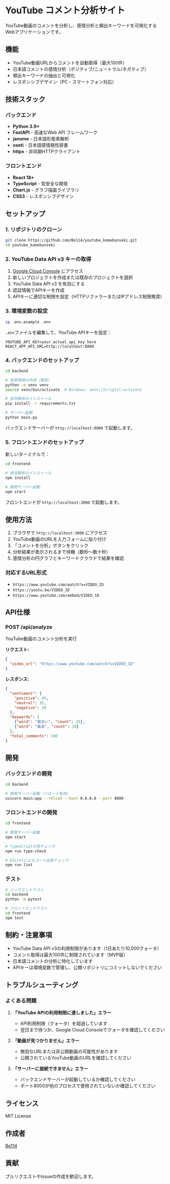 # YouTube コメント分析サイト

YouTube動画のコメントを分析し、感情分析と頻出キーワードを可視化するWebアプリケーションです。

## 機能

- YouTube動画URLからコメントを自動取得（最大100件）
- 日本語コメントの感情分析（ポジティブ/ニュートラル/ネガティブ）
- 頻出キーワードの抽出と可視化
- レスポンシブデザイン（PC・スマートフォン対応）

## 技術スタック

### バックエンド
- **Python 3.9+**
- **FastAPI** - 高速なWeb API フレームワーク
- **janome** - 日本語形態素解析
- **oseti** - 日本語感情極性辞書
- **httpx** - 非同期HTTPクライアント

### フロントエンド
- **React 18+**
- **TypeScript** - 型安全な開発
- **Chart.js** - グラフ描画ライブラリ
- **CSS3** - レスポンシブデザイン

## セットアップ

### 1. リポジトリのクローン

```bash
git clone https://github.com/Be114/youtube_komebunseki.git
cd youtube_komebunseki
```

### 2. YouTube Data API v3 キーの取得

1. [Google Cloud Console](https://console.cloud.google.com/) にアクセス
2. 新しいプロジェクトを作成または既存のプロジェクトを選択
3. YouTube Data API v3 を有効にする
4. 認証情報でAPIキーを作成
5. APIキーに適切な制限を設定（HTTPリファラーまたはIPアドレス制限推奨）

### 3. 環境変数の設定

```bash
cp .env.example .env
```

`.env`ファイルを編集して、YouTube APIキーを設定：

```
YOUTUBE_API_KEY=your_actual_api_key_here
REACT_APP_API_URL=http://localhost:8000
```

### 4. バックエンドのセットアップ

```bash
cd backend

# 仮想環境の作成（推奨）
python -m venv venv
source venv/bin/activate  # Windows: venv\\Scripts\\activate

# 依存関係のインストール
pip install -r requirements.txt

# サーバー起動
python main.py
```

バックエンドサーバーが `http://localhost:8000` で起動します。

### 5. フロントエンドのセットアップ

新しいターミナルで：

```bash
cd frontend

# 依存関係のインストール
npm install

# 開発サーバー起動
npm start
```

フロントエンドが `http://localhost:3000` で起動します。

## 使用方法

1. ブラウザで `http://localhost:3000` にアクセス
2. YouTube動画のURLを入力フォームに貼り付け
3. 「コメントを分析」ボタンをクリック
4. 分析結果が表示されるまで待機（数秒〜数十秒）
5. 感情分析の円グラフとキーワードクラウドで結果を確認

### 対応するURL形式

- `https://www.youtube.com/watch?v=VIDEO_ID`
- `https://youtu.be/VIDEO_ID`
- `https://www.youtube.com/embed/VIDEO_ID`

## API仕様

### POST /api/analyze

YouTube動画のコメント分析を実行

**リクエスト:**
```json
{
  "video_url": "https://www.youtube.com/watch?v=VIDEO_ID"
}
```

**レスポンス:**
```json
{
  "sentiment": {
    "positive": 45,
    "neutral": 35,
    "negative": 20
  },
  "keywords": [
    {"word": "面白い", "count": 25},
    {"word": "最高", "count": 18}
  ],
  "total_comments": 100
}
```

## 開発

### バックエンドの開発

```bash
cd backend

# 開発サーバー起動（リロード有効）
uvicorn main:app --reload --host 0.0.0.0 --port 8000
```

### フロントエンドの開発

```bash
cd frontend

# 開発サーバー起動
npm start

# TypeScriptの型チェック
npm run type-check

# ESLintによるコード品質チェック
npm run lint
```

### テスト

```bash
# バックエンドテスト
cd backend
python -m pytest

# フロントエンドテスト
cd frontend
npm test
```

## 制約・注意事項

- YouTube Data API v3の利用制限があります（1日あたり10,000クォータ）
- コメント取得は最大100件に制限されています（MVP版）
- 日本語コメントの分析に特化しています
- APIキーは環境変数で管理し、公開リポジトリにコミットしないでください

## トラブルシューティング

### よくある問題

1. **「YouTube APIの利用制限に達しました」エラー**
   - API利用制限（クォータ）を超過しています
   - 翌日まで待つか、Google Cloud Consoleでクォータを確認してください

2. **「動画が見つかりません」エラー**
   - 無効なURLまたは非公開動画の可能性があります
   - 公開されているYouTube動画のURLを確認してください

3. **「サーバーに接続できません」エラー**
   - バックエンドサーバーが起動しているか確認してください
   - ポート8000が他のプロセスで使用されていないか確認してください

## ライセンス

MIT License

## 作成者

[Be114](https://github.com/Be114)

## 貢献

プルリクエストやIssueの作成を歓迎します。